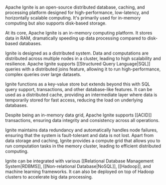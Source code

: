 Apache Ignite is an open-source distributed database, caching, and processing platform designed for high-performance, low-latency, and horizontally scalable computing. It's primarily used for in-memory computing but also supports disk-based storage.

At its core, Apache Ignite is an in-memory computing platform. It stores data in RAM, dramatically speeding up data processing compared to disk-based databases.

Ignite is designed as a distributed system. Data and computations are distributed across multiple nodes in a cluster, leading to high scalability and resilience. Apache Ignite supports [[Structured Query Language|SQL]] queries with a distributed joins feature, allowing it to run high-performance, complex queries over large datasets.

Ignite functions as a key-value store but extends beyond this with SQL query support, transactions, and other database-like features. It can be used as a distributed cache, providing an intermediate layer where data is temporarily stored for fast access, reducing the load on underlying databases.

Despite being an in-memory data grid, Apache Ignite supports [[ACID]] transactions, ensuring data integrity and consistency across all operations.

Ignite maintains data redundancy and automatically handles node failures, ensuring that the system is fault-tolerant and data is not lost. Apart from data storage and caching, Ignite provides a compute grid that allows you to run computation tasks in the memory cluster, leading to efficient distributed computing.

Ignite can be integrated with various [[Relational Database Management System|RDBMS]], [[Non-relational Database|NoSQL]], [[Hadoop]], and machine learning frameworks. It can also be deployed on top of Hadoop clusters to accelerate big data processing.